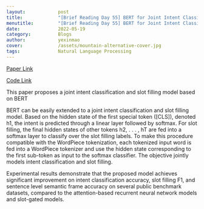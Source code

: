 ```yaml
---
layout:            post
title:             "[Brief Reading Day 55] BERT for Joint Intent Classification and Slot Filling"
menutitle:         "[Brief Reading Day 55] BERT for Joint Intent Classification and Slot Filling"
date:              2022-05-19
category:          Blogs
author:            yexinmao
cover:             /assets/mountain-alternative-cover.jpg
tags:              Natural Language Processing
---
```


[Paper Link](https://arxiv.org/abs/1902.10909)

[Code Link](https://github.com/monologg/JointBERT)


This paper proposes a joint intent classification and slot filling model based on BERT

BERT can be easily extended to a joint intent classification and slot filling model. Based on the hidden state of the first special token ([CLS]), denoted h1, the intent is predicted through a linear layer followed by softmax. For slot filling, the final hidden states of other tokens h2, . . . , hT are fed into a softmax layer to classify over the slot filling labels. To make this procedure compatible with the WordPiece tokenization, each tokenized input word is fed into a WordPiece tokenizer and use the hidden state corresponding to the first sub-token as input to the softmax classifier. The objective jointly models intent classification and slot filling.


Experimental results demonstrate that the proposed model achieves significant improvement on intent classification accuracy, slot filling F1, and sentence level semantic frame accuracy on several public benchmark datasets, compared to the attention-based recurrent neural network models and slot-gated models.
